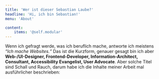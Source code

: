 ```yaml
---
title: 'Wer ist dieser Sebastian Laube?'
headline: 'Hi, ich bin Sebastian!'
menu: 'About'

content:
    items: '@self.modular'
---
```

Wenn ich gefragt werde, was ich beruflich mache, antworte ich meistens <em><q>Ich mache Websites.</q></em> Das ist die Kurzform, genauer gesagt bin ich aber <strong lang="en">Web-/UI-Designer, Frontend-Developer, Information-Architect, Consultant, Accessibility Evangelist, User Advocate</strong>. Aber solche Titel sind Schall und Rauch, darum habe ich die Inhalte meiner Arbeit mal ausführlicher beschrieben: